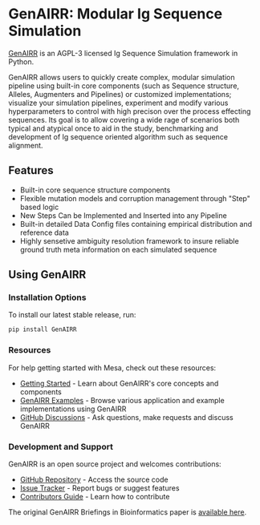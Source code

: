 # GenAIRR: Modular Ig Sequence Simulation


[GenAIRR](https://github.com/MuteJester/GenAIRR) is an AGPL-3 licensed Ig Sequence Simulation framework in Python.

GenAIRR allows users to quickly create complex, modular simulation pipeline
using built-in core components (such as Sequence structure, Alleles, Augmenters and Pipelines) or customized implementations;
visualize your simulation pipelines, experiment and modify various hyperparameters to control with high precison over the
process effecting sequences. Its goal is to allow covering a wide rage of scenarios both typical and atypical once to aid
in the study, benchmarking and development of Ig sequence oriented algorithm such as sequence alignment.

## Features

- Built-in core sequence structure components
- Flexible mutation models and corruption management through "Step" based logic
- New Steps Can be Implemented and Inserted into any Pipeline
- Built-in detailed Data Config files containing empirical distribution and reference data
- Highly sensetive ambiguity resolution framework to insure reliable ground truth meta information on each simulated sequence

## Using GenAIRR
### Installation Options
To install our latest stable release, run:

```bash
pip install GenAIRR
```
### Resources

For help getting started with Mesa, check out these resources:

- [Getting Started] - Learn about GenAIRR's core concepts and components
- [GenAIRR Examples] - Browse various application and example implementations using GenAIRR
- [GitHub Discussions] - Ask questions, make requests and discuss GenAIRR

### Development and Support

GenAIRR is an open source project and welcomes contributions:

- [GitHub Repository] - Access the source code
- [Issue Tracker] - Report bugs or suggest features
- [Contributors Guide] - Learn how to contribute

The original GenAIRR Briefings in Bioinformatics paper is [available here](https://academic.oup.com/bib/article/25/6/bbae556/7863770).


[contributors guide]: https://github.com/MuteJester/GenAIRR/blob/main/CONTRIBUTING.md
[github repository]: https://github.com/MuteJester/GenAIRR
[github discussions]: https://github.com/MuteJester/GenAIRRdiscussions
[issue tracker]: https://github.com/MuteJester/GenAIRR/issues
[GenAIRR]: https://github.com/MuteJester/GenAIRR
[mesa overview]: overview
[GenAIRR examples]: https://github.com/MuteJester/GenAIRR/tree/master/tutorials
[Getting started]: getting_started
